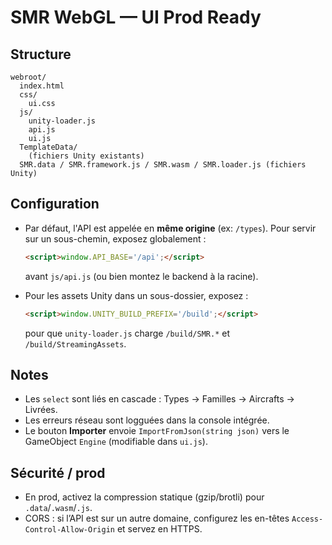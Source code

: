 # SMR WebGL — UI Prod Ready

## Structure
```
webroot/
  index.html
  css/
    ui.css
  js/
    unity-loader.js
    api.js
    ui.js
  TemplateData/
    (fichiers Unity existants)
  SMR.data / SMR.framework.js / SMR.wasm / SMR.loader.js (fichiers Unity)
```

## Configuration
- Par défaut, l'API est appelée en **même origine** (ex: `/types`). Pour servir sur un sous-chemin, exposez globalement :
  ```html
  <script>window.API_BASE='/api';</script>
  ```
  avant `js/api.js` (ou bien montez le backend à la racine).

- Pour les assets Unity dans un sous-dossier, exposez :
  ```html
  <script>window.UNITY_BUILD_PREFIX='/build';</script>
  ```
  pour que `unity-loader.js` charge `/build/SMR.*` et `/build/StreamingAssets`.

## Notes
- Les `select` sont liés en cascade : Types → Familles → Aircrafts → Livrées.
- Les erreurs réseau sont logguées dans la console intégrée.
- Le bouton **Importer** envoie `ImportFromJson(string json)` vers le GameObject `Engine` (modifiable dans `ui.js`).

## Sécurité / prod
- En prod, activez la compression statique (gzip/brotli) pour `.data`/`.wasm`/`.js`.
- CORS : si l’API est sur un autre domaine, configurez les en-têtes `Access-Control-Allow-Origin` et servez en HTTPS.
